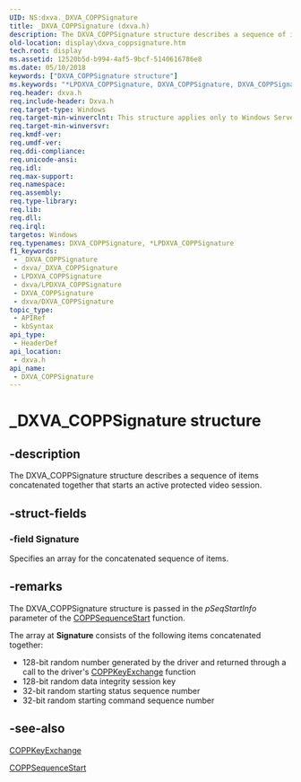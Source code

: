 ```yaml
---
UID: NS:dxva._DXVA_COPPSignature
title: _DXVA_COPPSignature (dxva.h)
description: The DXVA_COPPSignature structure describes a sequence of items concatenated together that starts an active protected video session.
old-location: display\dxva_coppsignature.htm
tech.root: display
ms.assetid: 12520b5d-b994-4af5-9bcf-5140616786e8
ms.date: 05/10/2018
keywords: ["DXVA_COPPSignature structure"]
ms.keywords: "*LPDXVA_COPPSignature, DXVA_COPPSignature, DXVA_COPPSignature structure [Display Devices], LPDXVA_COPPSignature, LPDXVA_COPPSignature structure pointer [Display Devices], _DXVA_COPPSignature, display.dxva_coppsignature, dxva/DXVA_COPPSignature, dxva/LPDXVA_COPPSignature, dxvaref_9194eb73-7b7e-4d28-b589-08ddd24eaf0c.xml"
req.header: dxva.h
req.include-header: Dxva.h
req.target-type: Windows
req.target-min-winverclnt: This structure applies only to Windows Server 2003 with SP1 and later, and Windows XP with SP2 and later.
req.target-min-winversvr: 
req.kmdf-ver: 
req.umdf-ver: 
req.ddi-compliance: 
req.unicode-ansi: 
req.idl: 
req.max-support: 
req.namespace: 
req.assembly: 
req.type-library: 
req.lib: 
req.dll: 
req.irql: 
targetos: Windows
req.typenames: DXVA_COPPSignature, *LPDXVA_COPPSignature
f1_keywords:
 - _DXVA_COPPSignature
 - dxva/_DXVA_COPPSignature
 - LPDXVA_COPPSignature
 - dxva/LPDXVA_COPPSignature
 - DXVA_COPPSignature
 - dxva/DXVA_COPPSignature
topic_type:
 - APIRef
 - kbSyntax
api_type:
 - HeaderDef
api_location:
 - dxva.h
api_name:
 - DXVA_COPPSignature
---
```


# _DXVA_COPPSignature structure


## -description

The DXVA_COPPSignature structure describes a sequence of items concatenated together that starts an active protected video session.

## -struct-fields

### -field Signature

Specifies an array for the concatenated sequence of items.

## -remarks

The DXVA_COPPSignature structure is passed in the <i>pSeqStartInfo</i> parameter of the <a href="https://docs.microsoft.com/windows-hardware/drivers/display/coppsequencestart">COPPSequenceStart</a> function. 

The array at <b>Signature</b> consists of the following items concatenated together: 

<ul>
<li>
128-bit random number generated by the driver and returned through a call to the driver's <a href="https://docs.microsoft.com/windows-hardware/drivers/display/coppkeyexchange">COPPKeyExchange</a> function 

</li>
<li>
128-bit random data integrity session key 

</li>
<li>
32-bit random starting status sequence number 

</li>
<li>
32-bit random starting command sequence number 

</li>
</ul>

## -see-also

<a href="https://docs.microsoft.com/windows-hardware/drivers/display/coppkeyexchange">COPPKeyExchange</a>



<a href="https://docs.microsoft.com/windows-hardware/drivers/display/coppsequencestart">COPPSequenceStart</a>

